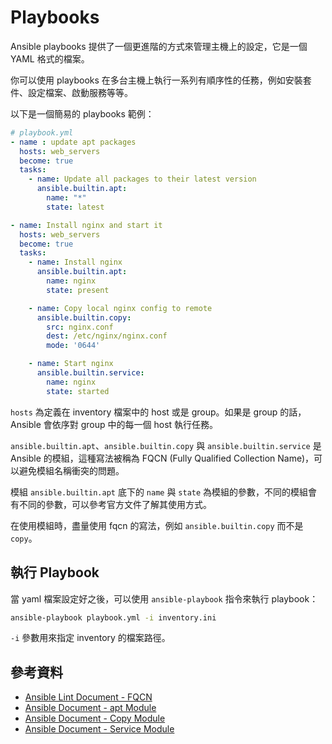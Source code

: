 # Playbooks

Ansible playbooks 提供了一個更進階的方式來管理主機上的設定，它是一個 YAML 格式的檔案。

你可以使用 playbooks 在多台主機上執行一系列有順序性的任務，例如安裝套件、設定檔案、啟動服務等等。

以下是一個簡易的 playbooks 範例：

```yaml
# playbook.yml
- name : update apt packages
  hosts: web_servers
  become: true
  tasks:
    - name: Update all packages to their latest version
      ansible.builtin.apt:
        name: "*"
        state: latest

- name: Install nginx and start it
  hosts: web_servers
  become: true
  tasks:
    - name: Install nginx
      ansible.builtin.apt:
        name: nginx
        state: present

    - name: Copy local nginx config to remote
      ansible.builtin.copy:
        src: nginx.conf
        dest: /etc/nginx/nginx.conf
        mode: '0644'

    - name: Start nginx
      ansible.builtin.service:
        name: nginx
        state: started
```

`hosts` 為定義在 inventory 檔案中的 host 或是 group。如果是 group 的話，Ansible 會依序對 group 中的每一個 host 執行任務。

`ansible.builtin.apt`、`ansible.builtin.copy` 與 `ansible.builtin.service` 是 Ansible 的模組，這種寫法被稱為 FQCN (Fully Qualified Collection Name)，可以避免模組名稱衝突的問題。

模組 `ansible.builtin.apt` 底下的 `name` 與 `state` 為模組的參數，不同的模組會有不同的參數，可以參考官方文件了解其使用方式。

在使用模組時，盡量使用 fqcn 的寫法，例如 `ansible.builtin.copy` 而不是 `copy`。

## 執行 Playbook

當 yaml 檔案設定好之後，可以使用 `ansible-playbook` 指令來執行 playbook：

```bash
ansible-playbook playbook.yml -i inventory.ini
```

`-i` 參數用來指定 inventory 的檔案路徑。

## 參考資料

- [Ansible Lint Document - FQCN](https://ansible.readthedocs.io/projects/lint/rules/fqcn/)
- [Ansible Document - apt Module](https://docs.ansible.com/ansible/latest/collections/ansible/builtin/apt_module.html)
- [Ansible Document - Copy Module](https://docs.ansible.com/ansible/latest/collections/ansible/builtin/copy_module.htmll)
- [Ansible Document - Service Module](https://docs.ansible.com/ansible/latest/collections/ansible/builtin/service_module.html)
